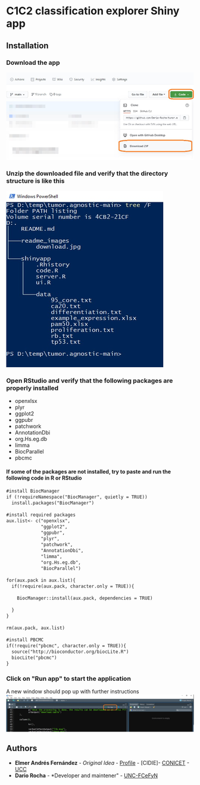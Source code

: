 # C1C2 classification explorer Shiny app

## Installation

### Download the app
![](https://github.com/Dario-Rocha/tumor.agnostic/blob/main/readme_images/download.jpg?raw=true)

### Unzip the downloaded file and verify that the directory structure is like this
![](https://github.com/Dario-Rocha/tumor.agnostic/blob/main/readme_images/structure.jpg?raw=true)

### Open RStudio and verify that the following packages are properly installed
* openxlsx 
* plyr 
* ggplot2 
* ggpubr
* patchwork
* AnnotationDbi
* org.Hs.eg.db
* limma
* BiocParallel 
* pbcmc

#### If some of the packages are not installed, try to paste and run the following code in R or RStudio
````
#install BiocManager
if (!requireNamespace("BiocManager", quietly = TRUE))
  install.packages("BiocManager")

#install required packages
aux.list<- c("openxlsx",
             "ggplot2",
             "ggpubr",
             "plyr",
             "patchwork", 
             "AnnotationDbi",
             "limma",
             "org.Hs.eg.db",
             "BiocParallel")

for(aux.pack in aux.list){
  if(!require(aux.pack, character.only = TRUE)){
    
    BiocManager::install(aux.pack, dependencies = TRUE)
    
  }
}

rm(aux.pack, aux.list)

#install PBCMC
if(!require("pbcmc", character.only = TRUE)){
  source("http://bioconductor.org/biocLite.R")
  biocLite("pbcmc")
}
````
### Click on "Run app" to start the application
A new window should pop up with further instructions
![](https://github.com/Dario-Rocha/tumor.agnostic/blob/main/readme_images/runapp.jpg)

## Authors

* **Elmer Andrés Fernández** - *Original Idea* - [Profile](https://www.researchgate.net/profile/Elmer_Fernandez) - [CIDIE]- [CONICET](http://www.conicet.gov.ar) - [UCC](http://www.ucc.edu.ar)
* **Dario Rocha** - *Developer and maintener" - [UNC-FCeFyN](https://fcefyn.unc.edu.ar/)
